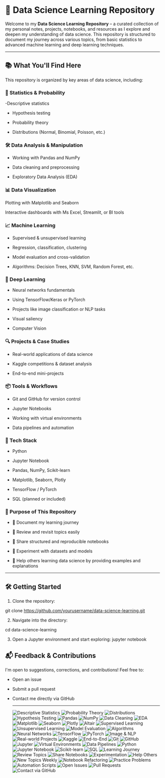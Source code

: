 # 🧠 Data Science Learning Repository
Welcome to my **Data Science Learning Repository** – a curated collection of my personal notes, projects, notebooks, and resources as I explore and deepen my understanding 
of data science. This repository is structured to document my journey across various topics, from basic statistics to advanced machine learning and deep learning techniques.

---

## 📚 What You'll Find Here
This repository is organized by key areas of data science, including:
### 🧮 Statistics & Probability
-Descriptive statistics

- Hypothesis testing

- Probability theory

- Distributions (Normal, Binomial, Poisson, etc.)

### 🛠 Data Analysis & Manipulation
- Working with Pandas and NumPy

- Data cleaning and preprocessing

- Exploratory Data Analysis (EDA)

### 📊 Data Visualization
Plotting with Matplotlib and Seaborn

Interactive dashboards with Ms Excel, Streamlit, or BI tools

### 📈 Machine Learning
- Supervised & unsupervised learning

- Regression, classification, clustering

- Model evaluation and cross-validation

- Algorithms: Decision Trees, KNN, SVM, Random Forest, etc.

### 🤖 Deep Learning
- Neural networks fundamentals

- Using TensorFlow/Keras or PyTorch

- Projects like image classification or NLP tasks

- Visual saliency

- Computer Vision

### 🔍 Projects & Case Studies
- Real-world applications of data science

- Kaggle competitions & dataset analysis

- End-to-end mini-projects

### 📦 Tools & Workflows
- Git and GitHub for version control

- Jupyter Notebooks

- Working with virtual environments

- Data pipelines and automation

### 🧰 Tech Stack
- Python

- Jupyter Notebook

- Pandas, NumPy, Scikit-learn

- Matplotlib, Seaborn, Plotly

- TensorFlow / PyTorch

- SQL (planned or included)

### 🎯 Purpose of This Repository
- 📖 Document my learning journey

- 🔁 Review and revisit topics easily

- 📂 Share structured and reproducible notebooks

- 🧪 Experiment with datasets and models

- 👥 Help others learning data science by providing examples and explanations

---
## 🛠 Getting Started
1. Clone the repository:

git clone https://github.com/yourusername/data-science-learning.git

2. Navigate into the directory:

cd data-science-learning

3. Open a Jupyter environment and start exploring:
jupyter notebook

## 📬 Feedback & Contributions
I'm open to suggestions, corrections, and contributions! Feel free to:

- Open an issue

- Submit a pull request

- Contact me directly via GitHub

  ---
  ![Descriptive Statistics](https://img.shields.io/badge/Descriptive%20Statistics-blue)
![Probability Theory](https://img.shields.io/badge/Probability%20Theory-blueviolet)
![Distributions](https://img.shields.io/badge/Distributions-orange)
![Hypothesis Testing](https://img.shields.io/badge/Hypothesis%20Testing-green)
![Pandas](https://img.shields.io/badge/Pandas-150458?logo=pandas&logoColor=white)
![NumPy](https://img.shields.io/badge/NumPy-013243?logo=numpy&logoColor=white)
![Data Cleaning](https://img.shields.io/badge/Data%20Cleaning-lightgrey)
![EDA](https://img.shields.io/badge/EDA-9cf)
![Matplotlib](https://img.shields.io/badge/Matplotlib-3776AB?logo=python&logoColor=white)
![Seaborn](https://img.shields.io/badge/Seaborn-0769AD)
![Plotly](https://img.shields.io/badge/Plotly-3f4f75?logo=plotly&logoColor=white)
![Altair](https://img.shields.io/badge/Altair-cc0033)
![Supervised Learning](https://img.shields.io/badge/Supervised%20Learning-blue)
![Unsupervised Learning](https://img.shields.io/badge/Unsupervised%20Learning-teal)
![Model Evaluation](https://img.shields.io/badge/Model%20Evaluation-darkgreen)
![Algorithms](https://img.shields.io/badge/Algorithms-lightblue)
![Neural Networks](https://img.shields.io/badge/Neural%20Networks-orange)
![TensorFlow](https://img.shields.io/badge/TensorFlow-FF6F00?logo=tensorflow&logoColor=white)
![PyTorch](https://img.shields.io/badge/PyTorch-EE4C2C?logo=pytorch&logoColor=white)
![Image & NLP](https://img.shields.io/badge/Image%20%26%20NLP%20Tasks-purple)
![Real-world Projects](https://img.shields.io/badge/Real--world%20Projects-blueviolet)
![Kaggle](https://img.shields.io/badge/Kaggle-20BEFF?logo=kaggle&logoColor=white)
![End-to-End](https://img.shields.io/badge/End--to--End%20Projects-darkorange)
![Git](https://img.shields.io/badge/Git-F05032?logo=git&logoColor=white)
![GitHub](https://img.shields.io/badge/GitHub-181717?logo=github&logoColor=white)
![Jupyter](https://img.shields.io/badge/Jupyter-F37626?logo=jupyter&logoColor=white)
![Virtual Environments](https://img.shields.io/badge/Virtual%20Environments-lightgrey)
![Data Pipelines](https://img.shields.io/badge/Data%20Pipelines-264653)
![Python](https://img.shields.io/badge/Python-3776AB?logo=python&logoColor=white)
![Jupyter Notebook](https://img.shields.io/badge/Jupyter%20Notebook-orange?logo=jupyter&logoColor=white)
![Scikit-learn](https://img.shields.io/badge/Scikit--learn-F7931E?logo=scikit-learn&logoColor=white)
![SQL](https://img.shields.io/badge/SQL-4479A1?logo=postgresql&logoColor=white)
![Learning Journey](https://img.shields.io/badge/Learning%20Journey-yellowgreen)
![Review Topics](https://img.shields.io/badge/Review%20Topics-blue)
![Share Notebooks](https://img.shields.io/badge/Share%20Notebooks-ff69b4)
![Experimentation](https://img.shields.io/badge/Experimentation-00BFFF)
![Help Others](https://img.shields.io/badge/Help%20Others-8a2be2)
![New Topics Weekly](https://img.shields.io/badge/New%20Topics%20Weekly-brightgreen)
![Notebook Refactoring](https://img.shields.io/badge/Refactor%20Notebooks-lightblue)
![Practice Problems](https://img.shields.io/badge/Practice%20Problems-f28500)
![Automation Scripts](https://img.shields.io/badge/Automation%20Scripts-006400)
![Open Issues](https://img.shields.io/badge/Open%20an%20Issue-critical)
![Pull Requests](https://img.shields.io/badge/Pull%20Request-wheat)
![Contact via GitHub](https://img.shields.io/badge/Contact%20Me-181717?logo=github)
